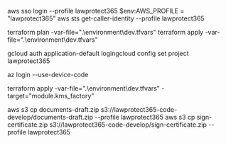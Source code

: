 aws sso login --profile lawprotect365
$env:AWS_PROFILE = "lawprotect365"
aws sts get-caller-identity --profile lawprotect365

terraform plan -var-file=".\environment\dev.tfvars"
terraform apply -var-file=".\environment\dev.tfvars"

gcloud auth application-default logingcloud config 
set project lawprotect365

az login --use-device-code


terraform apply -var-file=".\environment\dev.tfvars" -target="module.kms_factory"


aws s3 cp documents-draft.zip s3://lawprotect365-code-develop/documents-draft.zip --profile lawprotect365
aws s3 cp sign-certificate.zip s3://lawprotect365-code-develop/sign-certificate.zip --profile lawprotect365

